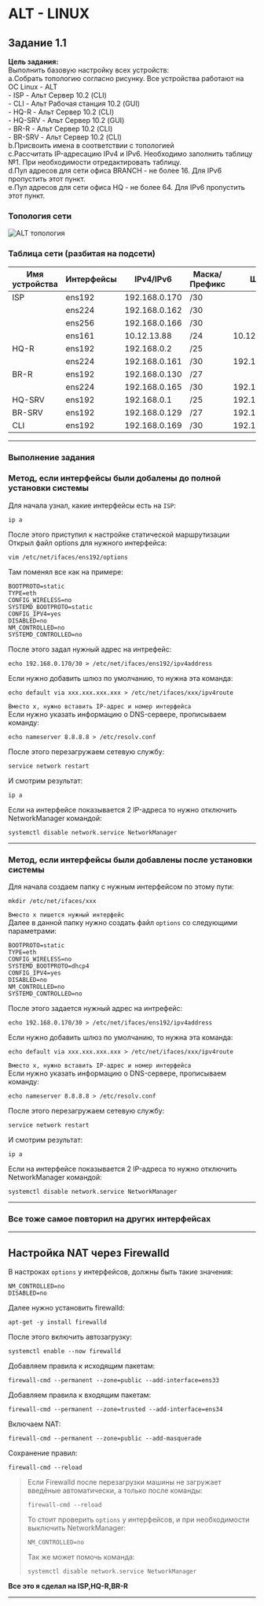 # ALT - LINUX    

## Задание 1.1  
__Цель задания:__  
Выполнить базовую настройку всех устройств:  
    a.Собрать топологию согласно рисунку. Все устройства работают на OC Linux - ALT  
            - ISP - Альт Сервер 10.2 (CLI)  
            - CLI - Альт Рабочая станция 10.2 (GUI)  
            - HQ-R - Альт Сервер 10.2 (CLI)  
            - HQ-SRV - Альт Сервер 10.2 (GUI)  
            - BR-R - Альт Сервер 10.2 (CLI)  
            - BR-SRV - Альт Сервер 10.2 (CLI)  
    b.Присвоить имена в соответствии с топологией  
    c.Рассчитать IP-адресацию IPv4 и IPv6. Необходимо заполнить таблицу №1. При необходимости отредактировать таблицу.  
    d.Пул адресов для сети офиса BRANCH - не более 16. Для IPv6 пропустить этот пункт.  
    e.Пул адресов для сети офиса HQ - не более 64. Для IPv6 пропустить этот пункт.  

### Топология сети
![ALT топология](https://github.com/Clover136/demo2024/assets/148867684/d9b1435a-1f9c-4ea9-9b88-3bd6a27ea0bd)

### Таблица сети (разбитая на подсети)
|Имя устройства|Интерфейсы|  IPv4/IPv6  |Маска/Префикс|     Шлюз    |
|--------------|----------|-------------|-------------|-------------|
| ISP          | ens192   | 192.168.0.170 | /30         |           |
|              | ens224   | 192.168.0.162 | /30         |           |
|              | ens256   | 192.168.0.166 | /30         |           |
|              | ens161   | 10.12.13.88 | /24         | 10.12.13.254 |
| HQ-R         | ens192   | 192.168.0.2     | /25         |         |
|              | ens224   | 192.168.0.161 | /30         |  192.168.0.162 | 
| BR-R         | ens192   | 192.168.0.130 | /27         |             |
|              | ens224   | 192.168.0.165     | /30         | 192.168.0.166 |
| HQ-SRV       | ens192   | 192.168.0.1 | /25         | 192.168.0.2 |
| BR-SRV       | ens192   | 192.168.0.129| /27         | 192.168.0.130 |
| CLI          | ens192   | 192.168.0.169     | /30         | 192.168.0.170 |
---
### Выполнение задания  
### Метод, если интерфейсы были добалены до полной установки системы
Для начала узнал, какие интерфейсы есть на `ISP`:
```
ip a
```
После этого приступил к настройке статической маршрутизации  
Открыл файл options для нужного интерфейса:  
```
vim /etc/net/ifaces/ens192/options
```
Там поменял все как на примере:   
```
BOOTPROTO=static
TYPE=eth
CONFIG_WIRELESS=no
SYSTEMD_BOOTPROTO=static
CONFIG_IPV4=yes
DISABLED=no
NM_CONTROLLED=no
SYSTEMD_CONTROLLED=no
```
После этого задал нужный адрес на интрефейс:  
```
echo 192.168.0.170/30 > /etc/net/ifaces/ens192/ipv4address
```
Если нужно добавить шлюз по умолчанию, то нужна эта команда:  
```
echo default via xxx.xxx.xxx.xxx > /etc/net/ifaces/xxx/ipv4route
```
`Вместо x, нужно вставить IP-адрес и номер интерфейса`  
Если нужно указать информацию о DNS-сервере, прописываем команду:  
```
echo nameserver 8.8.8.8 > /etc/resolv.conf
```
После этого перезагружаем сетевую службу:  
```
service network restart
```
И смотрим результат:  
```
ip a
```
Если на интерфейсе показывается 2 IP-адреса то  нужно отключить NetworkManager командой:
```
systemctl disable network.service NetworkManager
```
---
### Метод, если интерфейсы были добавлены после установки системы  
Для начала создаем папку с нужным интерфейсом по этому пути:  
```
mkdir /etc/net/ifaces/xxx
```
`Вместо x пишется нужный интерфейс`  
Далее в данной папку нужно создать файл `options` со следующими параметрами:
```
BOOTPROTO=static
TYPE=eth
CONFIG_WIRELESS=no
SYSTEMD_BOOTPROTO=dhcp4
CONFIG_IPV4=yes
DISABLED=no
NM_CONTROLLED=no
SYSTEMD_CONTROLLED=no
```
После этого задается нужный адрес на интрефейс:  
```
echo 192.168.0.170/30 > /etc/net/ifaces/ens192/ipv4address
```
Если нужно добавить шлюз по умолчанию, то нужна эта команда:  
```
echo default via xxx.xxx.xxx.xxx > /etc/net/ifaces/xxx/ipv4route
```
`Вместо x, нужно вставить IP-адрес и номер интерфейса`  
Если нужно указать информацию о DNS-сервере, прописываем команду:  
```
echo nameserver 8.8.8.8 > /etc/resolv.conf
```
После этого перезагружаем сетевую службу:  
```
service network restart
```
И смотрим результат:  
```
ip a
```
Если на интерфейсе показывается 2 IP-адреса то  нужно отключить NetworkManager командой:
```
systemctl disable network.service NetworkManager
```
---
### Все тоже самое повторил на других интерфейсах

---

## Настройка NAT через Firewalld
В настроках `options` у интерфейсов, должны быть такие значения:  
```
NM_CONTROLLED=no
DISABLED=no
```
Далее нужно установить firewalld:  
```
apt-get -y install firewalld
```
После этого включить автозагрузку:  
```
systemctl enable --now firewalld
```
Добавляем правила к исходящим пакетам:
```
firewall-cmd --permanent --zone=public --add-interface=ens33
```
Добавляем правила к входящим пакетам:  
```
firewall-cmd --permanent --zone=trusted --add-interface=ens34
```
Включаем NAT:  
```
firewall-cmd --permanent --zone=public --add-masquerade
```
Сохранение правил:  
```
firewall-cmd --reload
```
> Если Firewalld после перезагрузки машины не загружает введёные автоматически, а только после команды:
> ```
> firewall-cmd --reload
> ```
> То стоит проверить `options` у интерфейсов, и при необходимости выключить NetworkManager:
> ```
> NM_CONTROLLED=no
> ```
> Так же может помочь команда:
> ```
> systemctl disable network.service NetworkManager
> ```


**Все это я сделал на ISP,HQ-R,BR-R**

---








###
